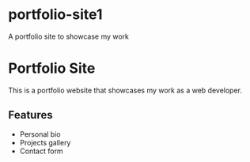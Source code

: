# portfolio-site1
A portfolio site to showcase my work
# Portfolio Site
This is a portfolio website that showcases my work as a web developer.

## Features
- Personal bio
- Projects gallery
- Contact form

